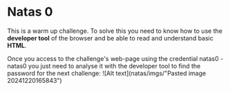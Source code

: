 # Natas 0
This is a warm up challenge. To solve this you need to know how to use the **developer tool** of the browser and be able to read and understand basic **HTML**.

Once you access to the challenge's web-page using the credential natas0 - natas0 you just need to analyse it with the developer tool to find the password for the next challenge:
![Alt text](natas/imgs/"Pasted image 20241220165843")

